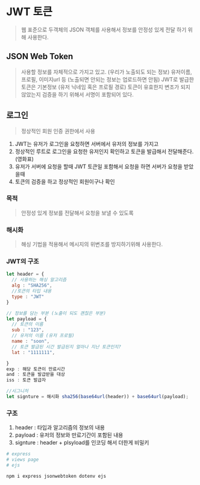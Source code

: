 # JWT 토큰
> 웹 표준으로 두객체의 JSON 객체를 사용해서 정보를 안정성 있게 전달 하기 위해 사용한다.

## JSON Web Token
> 사용할 정보를 자체적으로 가지고 있고. (우리가 노출되도 되는 정보) 유저이름, 프로필, 이미지url 등 (노출되면 안되는 정보는 업로드하면 안됨)
> JWT로 발급한 토큰은 기본정보 (유저 닉네임 혹은 프로필 경로)
> 토큰이 유효한지 변조가 되지 않았는지 검증을 하기 위해서 서명이 포함되어 있다.

## 로그인
> 정상적인 회원 인증 권한에서 사용

1. JWT는 유저가 로그인을 요청하면 서버에서 유저의 정보를 가지고
2. 정상적인 루트로 로그인을 요청한 유저인지 확인하고 토큰을 발급해서 전달해준다.(영화표)
3. 유저가 서버에 요청을 할때 JWT 토큰일 포함해서 요청을 하면 서버가 요청을 받았을때
4. 토큰의 검증을 하고 정상적인 회원이구나 확인

### 목적
> 안정성 있게 정보를 전달해서 요청을 보낼 수 있도록

### 해시화
> 해싱 기법을 적용해서 메시지의 위변조를 방지하기위해 사용한다.

### JWT의 구조

```js
let header = {
  // 사용하는 해싱 알고리즘
  alg : "SHA256",
  //토큰의 타입 내용
  type : "JWT"
}

// 정보를 담는 부분 (노출이 되도 괜찮은 부분)
let payload = {
  // 토큰의 이름
  sub : "123",
  // 유저의 이름 (유저 프로필)
  name : "soon",
  // 토큰 발급된 시간 발급된지 얼마나 지난 토큰인지?
  lat : "1111111",

}
exp : 해당 토큰이 만료시간
and : 토큰을 발급받을 대상
iss : 토큰 발급자

//시그니처
let signture = 해시화 sha256(base64url(header)) + base64url(payload);

```

### 구조
1. header : 타입과 알고리즘의 정보의 내용
2. payload : 유저의 정보와 만료기간이 포함된 내용
3. signture : header + plsyload를 인코딩 해서 더한게 비밀키

```sh
# express
# views page
# ejs

npm i express jsonwebtoken dotenv ejs

```

